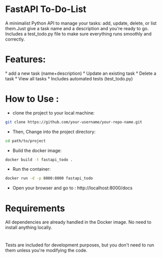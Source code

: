 # FastAPI To-Do-List 
A minimalist Python API to manage your tasks: add, update, delete, or list them.Just give a task name and a description and you're ready to go.
Includes a test_todo.py file to make sure everything runs smoothly and correctly.

# Features:
° add a new task (name+description)
° Update an existing task
° Delete a task
° View all tasks
° Includes automated tests (test_todo.py)

# How to Use :
- clone the project to your local machine:

```bash 
git clone https://github.com/your-username/your-repo-name.git 
```

- Then, Change into the project directory:
``` Bash
cd path/to/project 
```

- Build the docker image:
```bash 
docker build -t fastapi_todo . 
```

- Run the container:
```bash 
docker run -d -p 8000:8000 fastapi_todo 
```

- Open your browser and go to : 
http://localhost:8000/docs

# Requirements
All dependencies are already handled in the Docker image. No need to install anything locally.

#
Tests are included for development purposes, but you don't need to run them unless you're modifying the code. 
